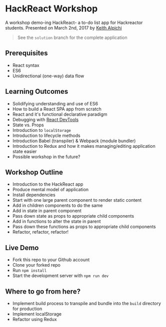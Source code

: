 # HackReact Workshop

A workshop demo-ing HackReact- a to-do list app for Hackreactor students. Presented on March 2nd, 2017 by [Keith Alpichi](https://www.linkedin.com/in/keithalpichi/)

> See the `solution` branch for the complete application

## Prerequisites
- React syntax
- ES6
- Unidirectional (one-way) data flow

## Learning Outcomes
- Solidifying understanding and use of ES6
- How to build a React SPA app from scratch
- React and it's functional declarative paradigm
- Debugging with [React DevTools](https://github.com/facebook/react-devtools)
- State vs. Props
- Introduction to `localStorage`
- Introduction to lifecycle methods
- Introduction Babel (transpiler) & Webpack (module bundler)
- Introduction to Redux and how it makes managing/editing application state easier
 - Possible workshop in the future?

## Workshop Outline
- Introduction to the HackReact app
- Produce mental model of application
- Install dependencies
- Start with one large parent component to render static content
- Add in children components to do the same
- Add in state in parent component
- Pass down state as props to appropriate child components
- Add in functions to alter the state in parent
- Pass down these functions as props to appropriate child components
- Refactor, refactor, refactor!

## Live Demo
- Fork this repo to your Github account
- Clone your forked repo
- Run `npm install`
- Start the development server with `npm run dev`

## Where to go from here?
- Implement build process to transpile and bundle into the `build` directory for production
- Implement localStorage
- Refactor using Redux
